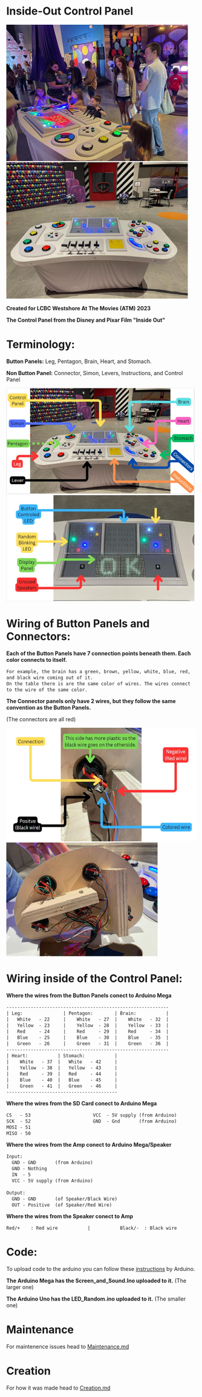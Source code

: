 # Inside-Out Control Panel

<img src="Assets/People_Using.JPG" height="360"> <img src="Assets/Entire_Table.JPG" height="360">


   **Created for LCBC Westshore At The Movies (ATM) 2023**

  **The Control Panel from the Disney and Pixar Film "Inside Out"**

# Terminology:
**Button Panels:**
  Leg, Pentagon, Brain, Heart, and Stomach.
  
**Non Button Panel:** Connector, Simon, Levers, Instructions, and Control Panel

<img src="Assets/Entire_Table_With_Labels.JPG" height="280"> <img src="Assets/Control_Panel_With_Label.JPG" height="280">


# Wiring of Button Panels and Connectors:
**Each of the Button Panels have 7 connection points beneath them. Each color connects to itself.**  
  
    For example, the brain has a green, brown, yellow, white, blue, red, and black wire coming out of it. 
    On the table there is are the same color of wires. The wires connect to the wire of the same color. 

  **The Connector panels only have 2 wires, but they follow the same convention as the Button Panels.**

  (The connectors are all red)

<img src="Assets/Wiring_of_Button_With_Label.JPG" height="300"> <img src="Assets/Wiring_of_Brain.JPG" height="300">

  
# Wiring inside of the Control Panel:
**Where the wires from the Button Panels conect to Arduino Mega**

    ------------------------------------------------------------
    | Leg:               | Pentagon:        | Brain:           |
    |   White   - 22     |    White   - 27  |    White   - 32  |
    |   Yellow  - 23     |    Yellow  - 28  |    Yellow  - 33  |
    |   Red     - 24     |    Red     - 29  |    Red     - 34  |
    |   Blue    - 25     |    Blue    - 30  |    Blue    - 35  |
    |   Green   - 26     |    Green   - 31  |    Green   - 36  |
    ------------------------------------------------------------
    | Heart:           | Stomach:           |
    |    White   - 37  |   White   - 42     |
    |    Yellow  - 38  |   Yellow  - 43     |
    |    Red     - 39  |   Red     - 44     |
    |    Blue    - 40  |   Blue    - 45     |
    |    Green   - 41  |   Green   - 46     |
    -----------------------------------------


**Where the wires from the SD Card conect to Arduino Mega**

    CS   - 53                       VCC  - 5V supply (from Arduino)
    SCK  - 52                       GND  - Gnd       (from Arduino)
    MOSI - 51
    MISO - 50

**Where the wires from the Amp conect to Arduino Mega/Speaker**

    Input:
      GND - GND       (from Arduino)
      GND - Nothing
      IN  - 5
      VCC - 5V supply (from Arduino)

    Output:
      GND - GND       (of Speaker/Black Wire)
      OUT - Positive  (of Speaker/Red Wire)

**Where the wires from the Speaker conect to Amp**

    Red/+    : Red wire           |           Black/-  : Black wire
  
# Code:
  To upload code to the arduino you can follow these [instructions](https://support.arduino.cc/hc/en-us/articles/4733418441116-Upload-a-sketch-in-Arduino-IDE.) by Arduino.
  
  **The Arduino Mega has the Screen_and_Sound.Ino uploaded to it.**
  (The larger one)
 
  **The Arduino Uno has the LED_Random.ino uploaded to it.**
  (The smaller one)


# Maintenance
  For maintenence issues head to [Maintenance.md](https://github.com/Titus-B/Insideout/blob/234d1d6fa594f4346de9612675c5b217f1674af3/Maintenance.md)

# Creation
  For how it was made head to [Creation.md](https://github.com/Titus-B/Insideout/blob/234d1d6fa594f4346de9612675c5b217f1674af3/Creation.md)
